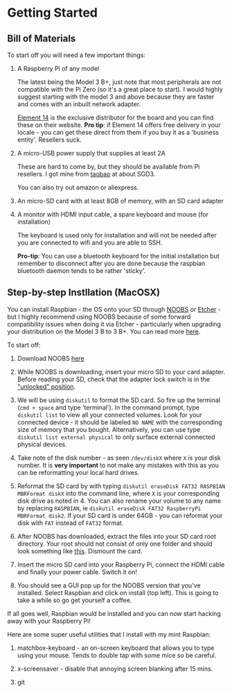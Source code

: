 # Getting Started

## Bill of Materials
To start off you will need a few important things:

1. A Raspberry Pi of any model

    The latest being the Model 3 B+, just note that most peripherals are not compatible with the Pi Zero (so it's a great place to start). I would highly suggest starting with the model 3 and above because they are faster and comes with an inbuilt network adapter.

    [Element 14](https://www.element14.com) is the exclusive distributor for the board and you can find these on their website. **Pro tip**: if Element 14 offers free delivery in your locale - you can get these direct from them if you buy it as a 'business entity'. Resellers suck.

2. A micro-USB power supply that supplies at least 2A

    These are hard to come by, but they should be available from Pi resellers. I got mine from [taobao](https://item.taobao.com/item.htm?spm=a1z09.2.0.0.5d832e8dxS1L6l&id=529019228089&_u=d2nm6urldac7) at about SGD3.

    You can also try out amazon or aliexpress.

3. An micro-SD card with at least 8GB of memory, with an SD card adapter

4. A monitor with HDMI input cable, a spare keyboard and mouse (for installation)

    The keyboard is used only for installation and will not be needed after you are connected to wifi and you are able to SSH.

    **Pro-tip**: You can use a bluetooth keyboard for the initial installation but remember to disconnect after you are done because the raspbian bluetooth daemon tends to be rather 'sticky'.

## Step-by-step Instllation (MacOSX)

You can install Raspbian - the OS onto your SD through [NOOBS](https://www.raspberrypi.org/downloads/noobs/) or [Etcher](https://etcher.io/) - but I highly recommend using NOOBS because of some forward compatibility issues when doing it via Etcher - particularly when upgrading your distribution on the Model 3 B to 3 B+. You can read more [here](https://www.raspberrypi.org/forums/viewtopic.php?f=63&t=212452).

To start off:
1. Download NOOBS [here](https://www.raspberrypi.org/downloads/noobs/)
2. While NOOBS is downloading, insert your micro SD to your card adapter. Before reading your SD, check that the adapter lock switch is in the ["unlocked" position](https://kb.sandisk.com/app/answers/detail/a_id/1102/~/sd%2Fsdhc%2Fsdxc-memory-card-is-write-protected-or-locked).
3. We will be using `diskutil` to format the SD card. So fire up the terminal (`cmd + space` and type 'terminal'). In the command prompt, type `diskutil list` to view all your connected volumes. Look for your connected device - it should be labeled `NO NAME` with the corresponding size of memory that you bought. Alternatively, you can use type `diskutil list external physical` to only surface external connected physical devices.

4. Take note of the disk number - as seen `/dev/diskX` where `X` is your disk number. It is __very important__ to not make any mistakes with this as you can be reformatting your local hard drives.

5. Reformat the SD card by with typing `diskutil eraseDisk FAT32 RASPBIAN MBRFormat diskX` into the command line, where `X` is your corresponding disk drive as noted in 4. You can also rename your volume to any name by replacing `RASPBIAN`, ie `diskutil eraseDisk FAT32 RaspberryPi MBRFormat disk2`. If your SD card is under 64GB - you can reformat your disk with `FAT` instead of `FAT32` format.

6. After NOOBS has downloaded, extract the files into your SD card root directory. Your root should not consist of only one folder and should look something like [this](https://imgur.com/a/a8vG1fx). Dismount the card.

7. Insert the micro SD card into your Raspberry Pi, connect the HDMI cable and finally your power cable. Switch it on!

8. You should see a GUI pop up for the NOOBS version that you've installed. Select Raspbian and click on install (top left). This is going to take a while so go get yourself a coffee.

If all goes well, Raspbian would be installed and you can now start hacking away with your Raspberry Pi!

Here are some super useful utilities that I install with my mint Raspbian:

1. matchbox-keyboard - an on-screen keyboard that allows you to type using your mouse. Tends to double tap with some mice so be careful.

2. x-screensaver - disable that annoying screen blanking after 15 mins.

3. git
